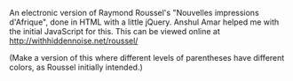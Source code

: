 An electronic version of Raymond Roussel's "Nouvelles impressions d'Afrique", done in HTML with a little jQuery. Anshul Amar helped me with the initial JavaScript for this. This can be viewed online at http://withhiddennoise.net/roussel/

(Make a version of this where different levels of parentheses have different colors, as Roussel initially intended.)
